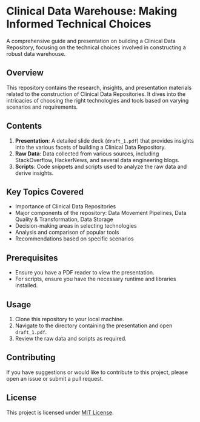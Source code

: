 # Clinical Data Warehouse: Making Informed Technical Choices

A comprehensive guide and presentation on building a Clinical Data Repository, focusing on the technical choices involved in constructing a robust data warehouse.

## Overview

This repository contains the research, insights, and presentation materials related to the construction of Clinical Data Repositories. It dives into the intricacies of choosing the right technologies and tools based on varying scenarios and requirements.

## Contents

1. **Presentation**: A detailed slide deck (`draft_1.pdf`) that provides insights into the various facets of building a Clinical Data Repository.
2. **Raw Data**: Data collected from various sources, including StackOverflow, HackerNews, and several data engineering blogs.
3. **Scripts**: Code snippets and scripts used to analyze the raw data and derive insights.

## Key Topics Covered

- Importance of Clinical Data Repositories
- Major components of the repository: Data Movement Pipelines, Data Quality & Transformation, Data Storage
- Decision-making areas in selecting technologies
- Analysis and comparison of popular tools
- Recommendations based on specific scenarios

## Prerequisites

- Ensure you have a PDF reader to view the presentation.
- For scripts, ensure you have the necessary runtime and libraries installed.

## Usage

1. Clone this repository to your local machine.
2. Navigate to the directory containing the presentation and open `draft_1.pdf`.
3. Review the raw data and scripts as required.

## Contributing

If you have suggestions or would like to contribute to this project, please open an issue or submit a pull request.

## License

This project is licensed under [MIT License](LICENSE.md).
